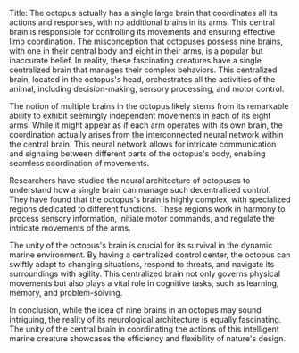 Title: The octopus actually has a single large brain that coordinates all its actions and responses, with no additional brains in its arms. This central brain is responsible for controlling its movements and ensuring effective limb coordination.
The misconception that octopuses possess nine brains, with one in their central body and eight in their arms, is a popular but inaccurate belief. In reality, these fascinating creatures have a single centralized brain that manages their complex behaviors. This centralized brain, located in the octopus's head, orchestrates all the activities of the animal, including decision-making, sensory processing, and motor control.

The notion of multiple brains in the octopus likely stems from its remarkable ability to exhibit seemingly independent movements in each of its eight arms. While it might appear as if each arm operates with its own brain, the coordination actually arises from the interconnected neural network within the central brain. This neural network allows for intricate communication and signaling between different parts of the octopus's body, enabling seamless coordination of movements.

Researchers have studied the neural architecture of octopuses to understand how a single brain can manage such decentralized control. They have found that the octopus's brain is highly complex, with specialized regions dedicated to different functions. These regions work in harmony to process sensory information, initiate motor commands, and regulate the intricate movements of the arms.

The unity of the octopus's brain is crucial for its survival in the dynamic marine environment. By having a centralized control center, the octopus can swiftly adapt to changing situations, respond to threats, and navigate its surroundings with agility. This centralized brain not only governs physical movements but also plays a vital role in cognitive tasks, such as learning, memory, and problem-solving.

In conclusion, while the idea of nine brains in an octopus may sound intriguing, the reality of its neurological architecture is equally fascinating. The unity of the central brain in coordinating the actions of this intelligent marine creature showcases the efficiency and flexibility of nature's design.